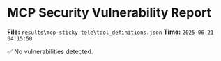 # MCP Security Vulnerability Report
**File:** `results\mcp-sticky-tele\tool_definitions.json`
**Time:** `2025-06-21 04:15:50`

✅ No vulnerabilities detected.